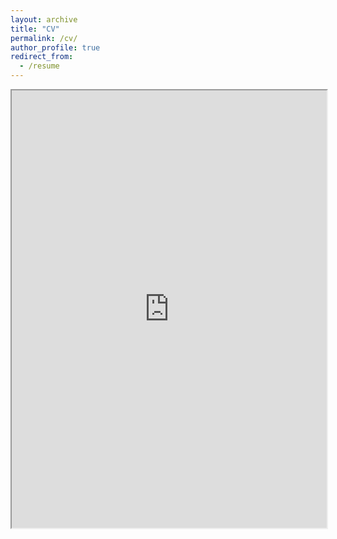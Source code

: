```yaml
---
layout: archive
title: "CV"
permalink: /cv/
author_profile: true
redirect_from:
  - /resume
---
```


<html>
  <body>
    <center><iframe src="https://jaairomacedo.github.io/files/Jairo_cv.pdf" width="100%" height="700">
      <style>
        html, body { height: 100%; }
        body {overflow: hidden; margin: 0; }
        iframe {width: 100%; }
      </style>
      </iframe></center>
  </body>
  </html>
